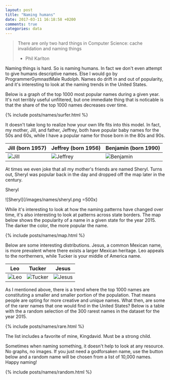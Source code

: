 ```yaml
---
layout: post
title: "Naming humans"
date: 2017-03-11 16:18:58 +0200
comments: true
categories: data
---
```


> There are only two hard things in Computer Science: cache invalidation and naming things
>  - Phil Karlton

Naming things is hard. So is naming humans. In fact we don't even attempt to give humans descriptive names. Else I would go by ProgrammerGymnastMale Rudolph. Names do drift in and out of popularity, and it's interesting to look at the naming trends in the United States. 

<!-- more -->

Below is a graph of the top 1000 most popular names during a given year. It's not terribly useful unfiltered, but one immediate thing that is noticable is that the share of the top 1000 names decreases over time.

{% include posts/names/surfer.html %}

It doesn't take long to realize how your own life fits into this model. In fact, my mother, Jill, and father, Jeffrey, both have popular baby names for the 50s and 60s, while I have a popular name for those born in the 80s and 90s.

| Jill (born 1957) | Jeffrey (born 1956) | Benjamin (born 1990) |
|------|---|---|
| ![Jill](/images/names/jill.png) |![Jeffrey](/images/names/jeff.png) | ![Benjamin](/images/names/ben.png) |

At times we even joke that all my mother's friends are named Sheryl. Turns out, Sheryl was popular back in the day and dropped off the map later in the century.

Sheryl

![Sheryl](/images/names/sheryl.png =500x)

While it's interesting to look at how the naming patterns have changed over time, it's also interesting to look at patterns across state borders. The map below shows the popularity of a name in a given state for the year 2015. The darker the color, the more popular the name.

{% include posts/names/map.html %}

Below are some interesting distributions. Jesus, a common Mexican name, is more prevalent where there exists a larger Mexican heritage. Leo appeals to the northerners, while Tucker is your middle of America name.

| Leo | Tucker | Jesus |
|------|---|---|
| ![Leo](/images/names/leo.png) |![Tucker](/images/names/tucker.png) | ![Jesus](/images/names/jesus.png) |

As I mentioned above, there is a trend where the top 1000 names are constituting a smaller and smaller portion of the population. That means people are opting for more creative and unique names. What then, are some of the rarer names that one would find in the United States? Below is a table with the a random selection of the 300 rarest names in the dataset for the year 2015.

{% include posts/names/rare.html %}

The list includes a favorite of mine, Kingdavid. Must be a strong child.

Sometimes when naming something, it doesn't help to look at any resource. No graphs, no images. If you just need a godforsaken name, use the button below and a random name will be chosen from a list of 10,000 names. Happy naming!

{% include posts/names/random.html %}
